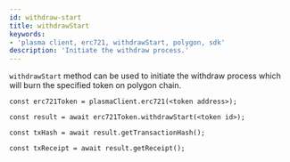 ```yaml
---
id: withdraw-start
title: withdrawStart
keywords: 
- 'plasma client, erc721, withdrawStart, polygon, sdk'
description: 'Initiate the withdraw process.'
---
```


`withdrawStart` method can be used to initiate the withdraw process which will burn the specified token on polygon chain.

```
const erc721Token = plasmaClient.erc721(<token address>);

const result = await erc721Token.withdrawStart(<token id>);

const txHash = await result.getTransactionHash();

const txReceipt = await result.getReceipt();

```
